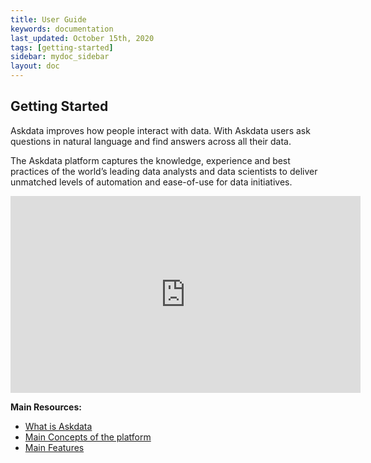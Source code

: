 ```yaml
---
title: User Guide
keywords: documentation
last_updated: October 15th, 2020
tags: [getting-started]
sidebar: mydoc_sidebar
layout: doc
---
```


## Getting Started

Askdata improves how people interact with data. With Askdata users ask questions in natural language and find answers across all their data.

The Askdata platform captures the knowledge, experience and best practices of the world’s leading data analysts and data scientists to deliver unmatched levels of automation and ease-of-use for data initiatives.

<iframe width="560" height="315" src="https://www.youtube.com/embed/CPEK8QsWZ3I" frameborder="0" allow="accelerometer; autoplay; clipboard-write; encrypted-media; gyroscope; picture-in-picture" allowfullscreen></iframe>

**Main Resources:**

* [What is Askdata](/docs/what-is-an-askdata-agent)
* [Main Concepts of the platform](/docs/main-concepts)
* [Main Features](/docs/main-features-of-the-askdata-platform)
